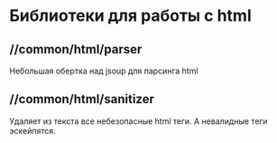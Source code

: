 # Библиотеки для работы с html


## //common/html/parser
Небольшая обертка над jsoup для парсинга html

## //common/html/sanitizer

Удаляет из текста все небезопасные html теги.
А невалидные теги эскейпятся.